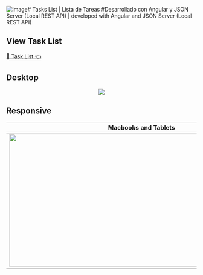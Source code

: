 ![image](https://github.com/Jhossymarbalderrama/tasksList/assets/52534649/70d57c01-4910-4054-98e4-36e5a3c3595d)# Tasks List | Lista de Tareas
#Desarrollado con Angular y JSON Server (Local REST API) | developed with Angular and JSON Server (Local REST API)

## View Task List
<a href='https://jhossymarbalderrama.github.io/clock_online/' target='_blank'>🚀 Task List 👈<a/>

## Desktop
<p align="center">
  <img src='https://github.com/Jhossymarbalderrama/tasksList/assets/52534649/88880175-20a4-4a75-b91a-839ff340554b'/>
</p>

  ## Responsive
| Macbooks and Tablets  | Smartphones |
| ------------- | ------------- |
| <img src='https://github.com/Jhossymarbalderrama/tasksList/assets/52534649/53a5c292-989f-4ca0-a1ca-d4c95370d210' width="700" height="350" /> |  <img src='https://github.com/Jhossymarbalderrama/tasksList/assets/52534649/c03850c8-0c54-437a-92e5-c6632154cbc1' width="170" height="350" />  |
